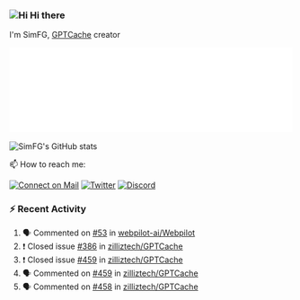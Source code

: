 ### <img src='https://qpluspicture.oss-cn-beijing.aliyuncs.com/6LjjQA/Hi.gif' alt='Hi' width="24"/> Hi there

I'm SimFG, [GPTCache](https://github.com/zilliztech/GPTCache) creator

![Metrics 👋](/metrics.plugin.followup.user.svg)

![SimFG's GitHub stats](https://github-readme-stats.vercel.app/api?username=SimFG&show_icons=true&theme=radical&count_private=true)

📫 How to reach me:

[![Connect on Mail](https://img.shields.io/badge/Ask%20me-anything-1abc9c.svg)](mailto:1142838399@qq.com)
[![Twitter](https://img.shields.io/twitter/follow/FogSim?style=social)](https://twitter.com/FogSim)
[![Discord](https://img.shields.io/discord/1092648432495251507?label=Discord&logo=discord)](https://discord.gg/Q8C6WEjSWV)

### :zap: Recent Activity

<!--START_SECTION:activity-->
1. 🗣 Commented on [#53](https://github.com/webpilot-ai/Webpilot/issues/53) in [webpilot-ai/Webpilot](https://github.com/webpilot-ai/Webpilot)
2. ❗️ Closed issue [#386](https://github.com/zilliztech/GPTCache/issues/386) in [zilliztech/GPTCache](https://github.com/zilliztech/GPTCache)
3. ❗️ Closed issue [#459](https://github.com/zilliztech/GPTCache/issues/459) in [zilliztech/GPTCache](https://github.com/zilliztech/GPTCache)
4. 🗣 Commented on [#459](https://github.com/zilliztech/GPTCache/issues/459) in [zilliztech/GPTCache](https://github.com/zilliztech/GPTCache)
5. 🗣 Commented on [#458](https://github.com/zilliztech/GPTCache/issues/458) in [zilliztech/GPTCache](https://github.com/zilliztech/GPTCache)
<!--END_SECTION:activity-->

